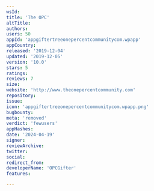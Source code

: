 ```yaml
---
wsId: 
title: 'The OPC'
altTitle: 
authors: 
users: 50
appId: 'appgiftertreeonepercentcommunitycom.wpapp'
appCountry: 
released: '2019-12-04'
updated: '2019-12-05'
version: '10.0'
stars: 5
ratings: 
reviews: 7
size: 
website: 'http://www.theonepercentcommunity.com'
repository: 
issue: 
icon: 'appgiftertreeonepercentcommunitycom.wpapp.png'
bugbounty: 
meta: 'removed'
verdict: 'fewusers'
appHashes: 
date: '2024-04-19'
signer: 
reviewArchive: 
twitter: 
social: 
redirect_from: 
developerName: 'OPCGifter'
features: 

---
```


